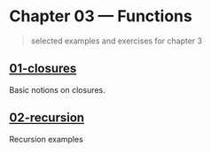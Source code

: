 # Chapter 03 &mdash; Functions
> selected examples and exercises for chapter 3

## [01-closures](./01-closures/)
Basic notions on closures.

## [02-recursion](./02-recursion/)
Recursion examples

